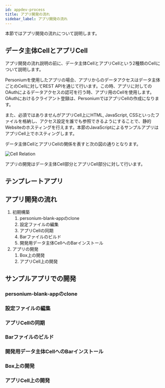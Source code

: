 ```yaml
---
id: appdev-process
title: アプリ開発の流れ
sidebar_label: アプリ開発の流れ
---
```


本節ではアプリ開発の流れについて説明します。

## データ主体CellとアプリCell

アプリ開発の流れ説明の前に、データ主体CellとアプリCellという2種類のCellについて説明します。

Personiumを使用したアプリの場合、アプリからのデータアクセスはデータ主体ごとのCellに対してREST APIを通じて行います。この時、アプリに対してのOAuthによるデータアクセスの認可を行う時、アプリ用のCellを使用します。OAuthにおけるクライアント登録は、PersoniumではアプリCellの作成になります。

また、必須ではありませんがアプリCell上にHTML, JavaScript, CSSといったファイルを格納し、アクセス設定を誰でも参照できるようにすることで、静的Websiteのホスティングを行えます。本節のJavaScriptによるサンプルアプリはアプリCell上でホスティングします。

データ主体CellとアプリCellの関係を表すと次の図の通りとなります。

![Cell Relation](assets/getting-started/cell_relation.png)

アプリの開発はデータ主体Cell部分とアプリCell部分に対して行います。

## テンプレートアプリ



## アプリ開発の流れ

1. 初期構築
    1. personium-blank-appのclone
    1. 設定ファイルの編集
    1. アプリCellの同期
    1. Barファイルのビルド
    1. 開発用データ主体CellへのBarインストール
1. アプリの開発
    1. Box上の開発
    1. アプリCell上の開発

## サンプルアプリでの開発

### personium-blank-appのclone


### 設定ファイルの編集


### アプリCellの同期


### Barファイルのビルド


### 開発用データ主体CellへのBarインストール


### Box上の開発


### アプリCell上の開発
